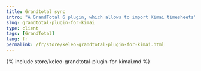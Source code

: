```yaml
---
title: Grandtotal sync
intro: "A GrandTotal 6 plugin, which allows to import Kimai timesheets"
slug: grandtotal-plugin-for-kimai
type: client
tags: [GrandTotal]
lang: fr
permalink: /fr/store/keleo-grandtotal-plugin-for-kimai.html
---
```


{% include store/keleo-grandtotal-plugin-for-kimai.md %}

